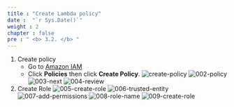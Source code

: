 ```yaml
---
title : "Create Lambda policy"
date :  "`r Sys.Date()`" 
weight : 2
chapter : false
pre : " <b> 3.2. </b> "
---
```

1. Create policy 
   + Go to [Amazon IAM](https://console.aws.amazon.com/iamv2)
   + Click **Policies** then click **Create Policy**.
   ![create-policy](/images/3.2-lambdapolicy/001-create-policy.png)
   ![002-policy](/images/3.2-lambdapolicy/002-policy.png)
   ![003-next](/images/3.2-lambdapolicy/003-next.png)
   ![004-review](/images/3.2-lambdapolicy/004-review.png)
2. Create Role
   ![005-create-role](/images/3.2-lambdapolicy/005-create-role.png)
   ![006-trusted-entity](/images/3.2-lambdapolicy/006-trusted-entity.png)
   ![007-add-permissions](/images/3.2-lambdapolicy/007-add-permissions.png)
   ![008-role-name](/images/3.2-lambdapolicy/008-role-name.png)
   ![009-create-role](/images/3.2-lambdapolicy/009-create-role.png)
   